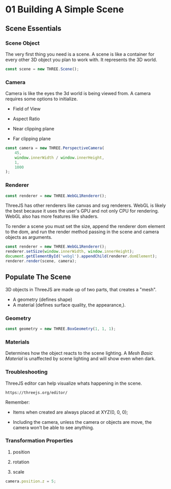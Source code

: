 # 01 Building A Simple Scene #

## Scene Essentials ##

### Scene Object ###

The very first thing you need is a scene. A scene is like a container for every other 3D object you plan to work with. It represents the 3D world.

```js
const scene = new THREE.Scene();
```

### Camera ###

Camera is like the eyes the 3d world is  being viewed from. A camera requires some options to initialize.

- Field of View

- Aspect Ratio

- Near clipping plane

- Far clipping plane

```js
const camera = new THREE.PerspectiveCamera(
    45,
    window.innerWidth / window.innerHeight,
    1,
    1000
);
```

### Renderer ###

```js
const renderer = new THREE.WebGL1Renderer();
```

ThreeJS has other renderers like canvas and svg renderers. WebGL is likely the best because it uses the user's GPU and not only CPU for rendering. WebGL also has more features like shaders.

To render a scene you must set the size, append the renderer dom element to the dom, and run the render method passing in the scene and camera objects as arguments.

```js
const renderer = new THREE.WebGL1Renderer();
renderer.setSize(window.innerWidth, window.innerHeight);
document.getElementById('webgl').appendChild(renderer.domElement);
renderer.render(scene, camera);
```

## Populate The Scene ##

3D objects in ThreeJS are made up of two parts, that creates a "mesh".
- A geometry (defines shape)
- A material (defines surface quality, the appearance,).

### Geometry ###
```js
const geometry = new THREE.BoxGeometry(1, 1, 1);
```

### Materials ###

Determines how the object reacts to the scene lighting. A *Mesh Basic Material* is unaffected by scene lighting and will show even when dark.

### Troubleshooting ###

ThreeJS editor can help visualize whats happening in the scene.

`https://threejs.org/editor/`

Remember:

- Items when created are always placed at XYZ(0, 0, 0);

- Including the camera, unless the camera or objects are move, the camera won't be able to see anything.


### Transformation Properties ###

1. position

2. rotation

3. scale

```js
camera.position.z = 5;
```
